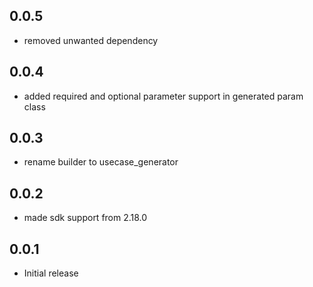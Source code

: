 ## 0.0.5

* removed unwanted dependency

## 0.0.4

* added required and optional parameter support in generated param class

## 0.0.3

* rename builder to usecase_generator

## 0.0.2

* made sdk support from 2.18.0

## 0.0.1

* Initial release

